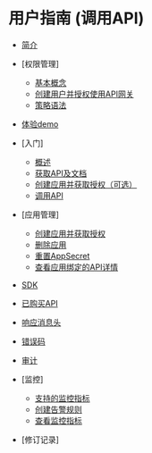 # 用户指南 \(调用API\)

-   [简介](简介.md)
-   [权限管理]
    -   [基本概念](基本概念.md)
    -   [创建用户并授权使用API网关](创建用户并授权使用API网关.md)
    -   [策略语法](策略语法.md)

-   [体验demo](体验demo.md)
-   [入门]
    -   [概述](概述.md)
    -   [获取API及文档](获取API及文档.md)
    -   [创建应用并获取授权（可选）](创建应用并获取授权（可选）.md)
    -   [调用API](调用API.md)

-   [应用管理]
    -   [创建应用并获取授权](创建应用并获取授权.md)
    -   [删除应用](删除应用.md)
    -   [重置AppSecret](重置AppSecret.md)
    -   [查看应用绑定的API详情](查看应用绑定的API详情.md)

-   [SDK](SDK.md)
-   [已购买API](已购买API.md)
-   [响应消息头](响应消息头.md)
-   [错误码](错误码.md)
-   [审计](审计.md)
-   [监控]
    -   [支持的监控指标](支持的监控指标.md)
    -   [创建告警规则](创建告警规则.md)
    -   [查看监控指标](查看监控指标.md)

-   [修订记录]

